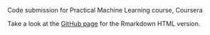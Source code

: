 Code submission for Practical Machine Learning course, Coursera

Take a look at the [GitHub page](http://jimbijwaard.github.io/practical-machine-learning//) for the Rmarkdown HTML version.